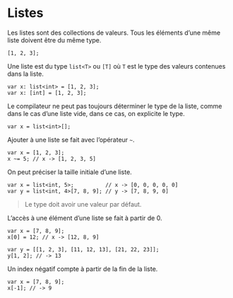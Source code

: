 # Listes

Les listes sont des collections de valeurs.
Tous les éléments d’une même liste doivent être du même type.
```grimoire
[1, 2, 3];
```

Une liste est du type `list<T>` ou `[T]` où `T` est le type des valeurs contenues dans la liste.
```grimoire
var x: list<int> = [1, 2, 3];
var x: [int] = [1, 2, 3];
```

Le compilateur ne peut pas toujours déterminer le type de la liste, comme dans le cas d’une liste vide, dans ce cas, on explicite le type.
```grimoire
var x = list<int>[];
```

Ajouter à une liste se fait avec l’opérateur `~`.
```grimoire
var x = [1, 2, 3];
x ~= 5; // x -> [1, 2, 3, 5]
```

On peut préciser la taille initiale d’une liste.
```grimoire
var x = list<int, 5>;          // x -> [0, 0, 0, 0, 0]
var y = list<int, 4>[7, 8, 9]; // y -> [7, 8, 9, 0]
```
> Le type doit avoir une valeur par défaut.

L’accès à une élément d’une liste se fait à partir de 0.
```grimoire
var x = [7, 8, 9];
x[0] = 12; // x -> [12, 8, 9]

var y = [[1, 2, 3], [11, 12, 13], [21, 22, 23]];
y[1, 2]; // -> 13
```

Un index négatif compte à partir de la fin de la liste.
```grimoire
var x = [7, 8, 9];
x[-1]; // -> 9
```